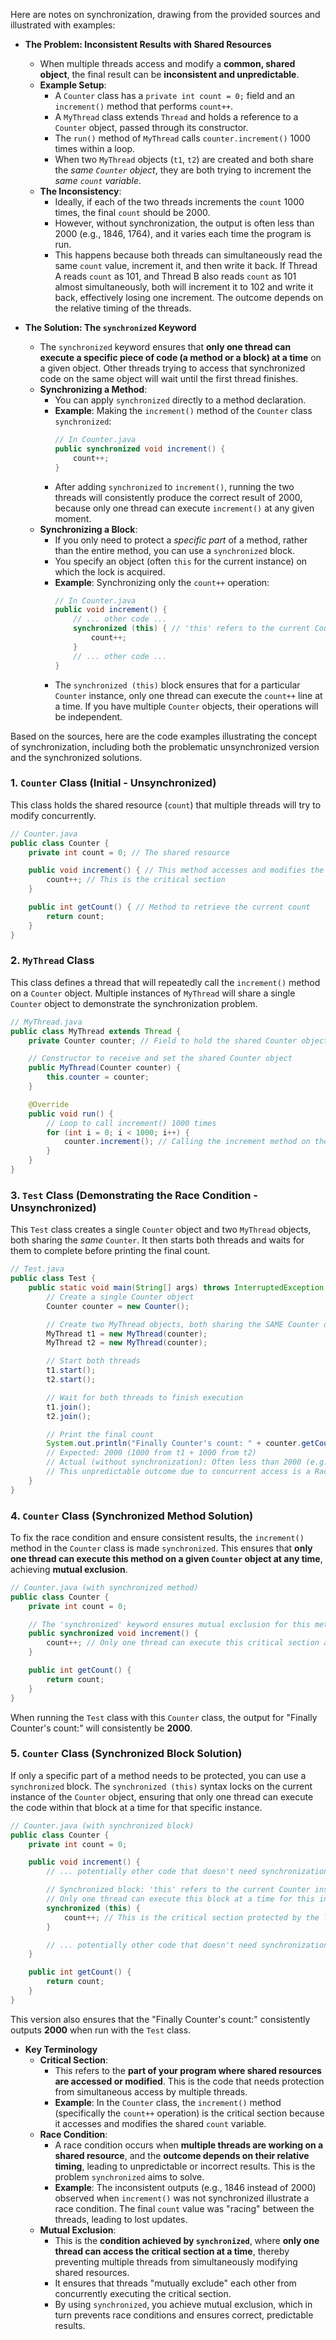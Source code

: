 Here are notes on synchronization, drawing from the provided sources and illustrated with examples:

*   **The Problem: Inconsistent Results with Shared Resources**
    *   When multiple threads access and modify a **common, shared object**, the final result can be **inconsistent and unpredictable**.
    *   **Example Setup**:
        *   A `Counter` class has a `private int count = 0;` field and an `increment()` method that performs `count++`.
        *   A `MyThread` class extends `Thread` and holds a reference to a `Counter` object, passed through its constructor.
        *   The `run()` method of `MyThread` calls `counter.increment()` 1000 times within a loop.
        *   When two `MyThread` objects (`t1`, `t2`) are created and both share the *same `Counter` object*, they are both trying to increment the *same `count` variable*.
    *   **The Inconsistency**:
        *   Ideally, if each of the two threads increments the `count` 1000 times, the final `count` should be 2000.
        *   However, without synchronization, the output is often less than 2000 (e.g., 1846, 1764), and it varies each time the program is run.
        *   This happens because both threads can simultaneously read the same `count` value, increment it, and then write it back. If Thread A reads `count` as 101, and Thread B also reads `count` as 101 almost simultaneously, both will increment it to 102 and write it back, effectively losing one increment. The outcome depends on the relative timing of the threads.

*   **The Solution: The `synchronized` Keyword**
    *   The `synchronized` keyword ensures that **only one thread can execute a specific piece of code (a method or a block) at a time** on a given object. Other threads trying to access that synchronized code on the same object will wait until the first thread finishes.
    *   **Synchronizing a Method**:
        *   You can apply `synchronized` directly to a method declaration.
        *   **Example**: Making the `increment()` method of the `Counter` class `synchronized`:
            ```java
            // In Counter.java
            public synchronized void increment() {
                count++;
            }
            ```
        *   After adding `synchronized` to `increment()`, running the two threads will consistently produce the correct result of 2000, because only one thread can execute `increment()` at any given moment.
    *   **Synchronizing a Block**:
        *   If you only need to protect a *specific part* of a method, rather than the entire method, you can use a `synchronized` block.
        *   You specify an object (often `this` for the current instance) on which the lock is acquired.
        *   **Example**: Synchronizing only the `count++` operation:
            ```java
            // In Counter.java
            public void increment() {
                // ... other code ...
                synchronized (this) { // 'this' refers to the current Counter instance
                    count++;
                }
                // ... other code ...
            }
            ```
        *   The `synchronized (this)` block ensures that for a particular `Counter` instance, only one thread can execute the `count++` line at a time. If you have multiple `Counter` objects, their operations will be independent.

Based on the sources, here are the code examples illustrating the concept of synchronization, including both the problematic unsynchronized version and the synchronized solutions.

### 1. `Counter` Class (Initial - Unsynchronized)

This class holds the shared resource (`count`) that multiple threads will try to modify concurrently.

```java
// Counter.java
public class Counter {
    private int count = 0; // The shared resource

    public void increment() { // This method accesses and modifies the shared 'count'
        count++; // This is the critical section
    }

    public int getCount() { // Method to retrieve the current count
        return count;
    }
}
```

### 2. `MyThread` Class

This class defines a thread that will repeatedly call the `increment()` method on a `Counter` object. Multiple instances of `MyThread` will share a single `Counter` object to demonstrate the synchronization problem.

```java
// MyThread.java
public class MyThread extends Thread {
    private Counter counter; // Field to hold the shared Counter object

    // Constructor to receive and set the shared Counter object
    public MyThread(Counter counter) {
        this.counter = counter;
    }

    @Override
    public void run() {
        // Loop to call increment() 1000 times
        for (int i = 0; i < 1000; i++) {
            counter.increment(); // Calling the increment method on the shared Counter
        }
    }
}
```

### 3. `Test` Class (Demonstrating the Race Condition - Unsynchronized)

This `Test` class creates a single `Counter` object and two `MyThread` objects, both sharing the *same* `Counter`. It then starts both threads and waits for them to complete before printing the final count.

```java
// Test.java
public class Test {
    public static void main(String[] args) throws InterruptedException {
        // Create a single Counter object
        Counter counter = new Counter();

        // Create two MyThread objects, both sharing the SAME Counter object
        MyThread t1 = new MyThread(counter);
        MyThread t2 = new MyThread(counter);

        // Start both threads
        t1.start();
        t2.start();

        // Wait for both threads to finish execution
        t1.join();
        t2.join();

        // Print the final count
        System.out.println("Finally Counter's count: " + counter.getCount());
        // Expected: 2000 (1000 from t1 + 1000 from t2)
        // Actual (without synchronization): Often less than 2000 (e.g., 1846, 1764), and varies
        // This unpredictable outcome due to concurrent access is a Race Condition
    }
}
```

### 4. `Counter` Class (Synchronized Method Solution)

To fix the race condition and ensure consistent results, the `increment()` method in the `Counter` class is made `synchronized`. This ensures that **only one thread can execute this method on a given `Counter` object at any time**, achieving **mutual exclusion**.

```java
// Counter.java (with synchronized method)
public class Counter {
    private int count = 0;

    // The 'synchronized' keyword ensures mutual exclusion for this method
    public synchronized void increment() {
        count++; // Only one thread can execute this critical section at a time
    }

    public int getCount() {
        return count;
    }
}
```
When running the `Test` class with this `Counter` class, the output for "Finally Counter's count:" will consistently be **2000**.

### 5. `Counter` Class (Synchronized Block Solution)

If only a specific part of a method needs to be protected, you can use a `synchronized` block. The `synchronized (this)` syntax locks on the current instance of the `Counter` object, ensuring that only one thread can execute the code within that block at a time for that specific instance.

```java
// Counter.java (with synchronized block)
public class Counter {
    private int count = 0;

    public void increment() {
        // ... potentially other code that doesn't need synchronization ...

        // Synchronized block: 'this' refers to the current Counter instance
        // Only one thread can execute this block at a time for this instance
        synchronized (this) {
            count++; // This is the critical section protected by the lock
        }

        // ... potentially other code that doesn't need synchronization ...
    }

    public int getCount() {
        return count;
    }
}
```
This version also ensures that the "Finally Counter's count:" consistently outputs **2000** when run with the `Test` class.
*   **Key Terminology**
    *   **Critical Section**:
        *   This refers to the **part of your program where shared resources are accessed or modified**. This is the code that needs protection from simultaneous access by multiple threads.
        *   **Example**: In the `Counter` class, the `increment()` method (specifically the `count++` operation) is the critical section because it accesses and modifies the shared `count` variable.
    *   **Race Condition**:
        *   A race condition occurs when **multiple threads are working on a shared resource**, and the **outcome depends on their relative timing**, leading to unpredictable or incorrect results. This is the problem `synchronized` aims to solve.
        *   **Example**: The inconsistent outputs (e.g., 1846 instead of 2000) observed when `increment()` was not synchronized illustrate a race condition. The final `count` value was "racing" between the threads, leading to lost updates.
    *   **Mutual Exclusion**:
        *   This is the **condition achieved by `synchronized`**, where **only one thread can access the critical section at a time**, thereby preventing multiple threads from simultaneously modifying shared resources.
        *   It ensures that threads "mutually exclude" each other from concurrently executing the critical section.
        *   By using `synchronized`, you achieve mutual exclusion, which in turn prevents race conditions and ensures correct, predictable results.
